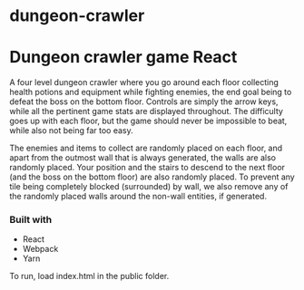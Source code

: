 # dungeon-crawler

<h1>Dungeon crawler game React</h1>

A four level dungeon crawler where you go around each floor collecting health potions and equipment while fighting enemies, the end goal being to defeat the boss on the bottom floor. Controls are simply the arrow keys, while all the pertinent game stats are displayed throughout. The difficulty goes up with each floor, but the game should never be impossible to beat, while also not being far too easy.

The enemies and items to collect are randomly placed on each floor, and apart from the outmost wall that is always generated, the walls are also randomly placed. Your position and the stairs to descend to the next floor (and the boss on the bottom floor) are also randomly placed. To prevent any tile being completely blocked (surrounded) by wall, we also remove any of the randomly placed walls around the non-wall entities, if generated.

<h3>Built with</h3>
<ul>
  <li>React</li>
  <li>Webpack</li>
  <li>Yarn</li>
</ul>

To run, load index.html in the public folder.

